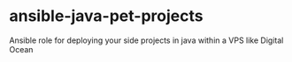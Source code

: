 # ansible-java-pet-projects
Ansible role for deploying your side projects in java within a VPS like Digital Ocean
